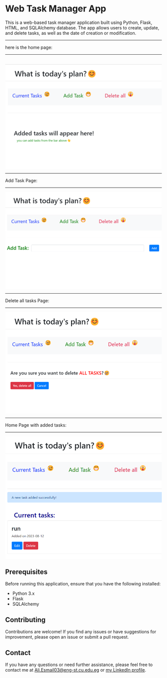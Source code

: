 # Web Task Manager App

This is a web-based task manager application built using Python, Flask, HTML, and SQLAlchemy database. The app allows users to create, update, and delete tasks, as well as the date of creation or modification.
<hr>
here is the home page:
<hr>
<br>
<img src = "Screenshot 2023-08-13 021509.png" alt = "hi" title = "title" width = "700" align ="center"/>
<hr>
Add Task Page:
<hr>
<img src = "Screenshot 2023-08-13 021623.png" alt = "hi" title = "title" width = "700" align ="center"/>
<hr>
Delete all tasks Page:
<hr>
<img src = "Screenshot 2023-08-13 021705.png" alt = "hi" title = "title" width = "700" align ="center"/>
<hr>
Home Page with added tasks:
<hr>
<img src = "Screenshot 2023-08-13 021744.png" alt = "hi" title = "title" width = "700" align ="center"/>

## Prerequisites

Before running this application, ensure that you have the following installed:

- Python 3.x
- Flask
- SQLAlchemy

## Contributing

Contributions are welcome! If you find any issues or have suggestions for improvement, please open an issue or submit a pull request.

## Contact

If you have any questions or need further assistance, please feel free to contact me at [Ali.Esmail03@eng-st.cu.edu.eg](mailto:Ali.Esmail03@eng-st.cu.edu.eg) or 
[my LinkedIn profile](https://www.linkedin.com/in/%D8%B9%D9%84%D9%8A-%D8%B2%D9%8A%D8%A7%D9%86-%F0%9F%94%BB%F0%9F%87%B5%F0%9F%87%B8-b98239264).
